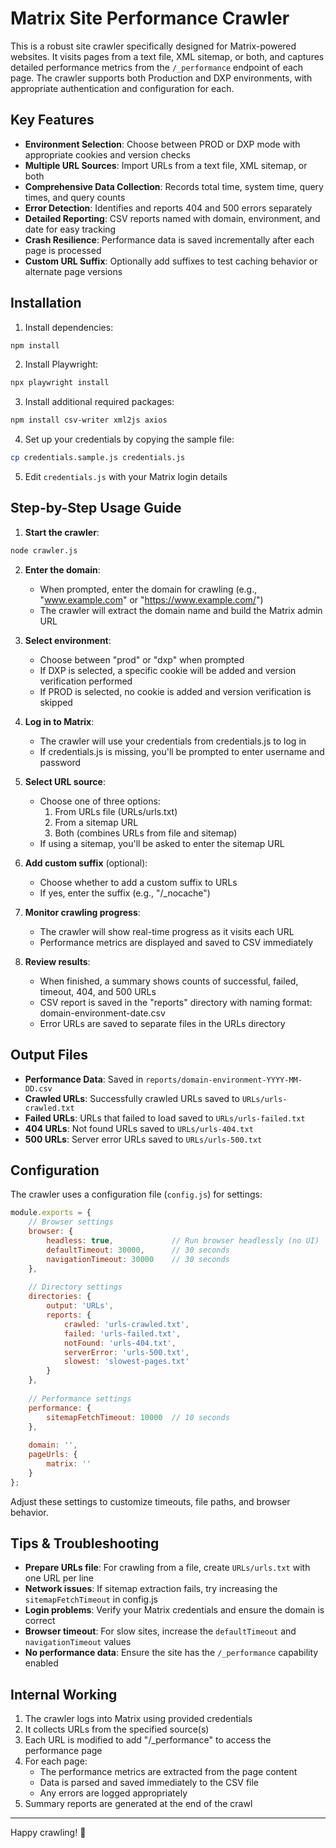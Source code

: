 # Matrix Site Performance Crawler

This is a robust site crawler specifically designed for Matrix-powered websites. It visits pages from a text file, XML sitemap, or both, and captures detailed performance metrics from the `/_performance` endpoint of each page. The crawler supports both Production and DXP environments, with appropriate authentication and configuration for each.

## Key Features

- **Environment Selection**: Choose between PROD or DXP mode with appropriate cookies and version checks
- **Multiple URL Sources**: Import URLs from a text file, XML sitemap, or both
- **Comprehensive Data Collection**: Records total time, system time, query times, and query counts
- **Error Detection**: Identifies and reports 404 and 500 errors separately
- **Detailed Reporting**: CSV reports named with domain, environment, and date for easy tracking
- **Crash Resilience**: Performance data is saved incrementally after each page is processed
- **Custom URL Suffix**: Optionally add suffixes to test caching behavior or alternate page versions

## Installation

1. Install dependencies:

```bash
npm install
```

2. Install Playwright:

```bash
npx playwright install
```

3. Install additional required packages:

```bash
npm install csv-writer xml2js axios
```

4. Set up your credentials by copying the sample file:

```bash
cp credentials.sample.js credentials.js
```

5. Edit `credentials.js` with your Matrix login details

## Step-by-Step Usage Guide

1. **Start the crawler**:

```bash
node crawler.js
```

2. **Enter the domain**:
   - When prompted, enter the domain for crawling (e.g., "www.example.com" or "https://www.example.com/")
   - The crawler will extract the domain name and build the Matrix admin URL

3. **Select environment**:
   - Choose between "prod" or "dxp" when prompted
   - If DXP is selected, a specific cookie will be added and version verification performed
   - If PROD is selected, no cookie is added and version verification is skipped

4. **Log in to Matrix**:
   - The crawler will use your credentials from credentials.js to log in
   - If credentials.js is missing, you'll be prompted to enter username and password

5. **Select URL source**:
   - Choose one of three options:
     1. From URLs file (URLs/urls.txt)
     2. From a sitemap URL
     3. Both (combines URLs from file and sitemap)
   - If using a sitemap, you'll be asked to enter the sitemap URL

6. **Add custom suffix** (optional):
   - Choose whether to add a custom suffix to URLs
   - If yes, enter the suffix (e.g., "/_nocache")

7. **Monitor crawling progress**:
   - The crawler will show real-time progress as it visits each URL
   - Performance metrics are displayed and saved to CSV immediately

8. **Review results**:
   - When finished, a summary shows counts of successful, failed, timeout, 404, and 500 URLs
   - CSV report is saved in the "reports" directory with naming format: domain-environment-date.csv
   - Error URLs are saved to separate files in the URLs directory

## Output Files

- **Performance Data**: Saved in `reports/domain-environment-YYYY-MM-DD.csv`
- **Crawled URLs**: Successfully crawled URLs saved to `URLs/urls-crawled.txt`
- **Failed URLs**: URLs that failed to load saved to `URLs/urls-failed.txt`
- **404 URLs**: Not found URLs saved to `URLs/urls-404.txt`
- **500 URLs**: Server error URLs saved to `URLs/urls-500.txt`

## Configuration

The crawler uses a configuration file (`config.js`) for settings:

```javascript
module.exports = {
    // Browser settings
    browser: {
        headless: true,             // Run browser headlessly (no UI)
        defaultTimeout: 30000,      // 30 seconds
        navigationTimeout: 30000    // 30 seconds
    },
    
    // Directory settings
    directories: {
        output: 'URLs',
        reports: {
            crawled: 'urls-crawled.txt',
            failed: 'urls-failed.txt',
            notFound: 'urls-404.txt',
            serverError: 'urls-500.txt',
            slowest: 'slowest-pages.txt'
        }
    },
    
    // Performance settings
    performance: {
        sitemapFetchTimeout: 10000  // 10 seconds
    },
    
    domain: '',
    pageUrls: {
        matrix: ''
    }
};
```

Adjust these settings to customize timeouts, file paths, and browser behavior.

## Tips & Troubleshooting

- **Prepare URLs file**: For crawling from a file, create `URLs/urls.txt` with one URL per line
- **Network issues**: If sitemap extraction fails, try increasing the `sitemapFetchTimeout` in config.js
- **Login problems**: Verify your Matrix credentials and ensure the domain is correct
- **Browser timeout**: For slow sites, increase the `defaultTimeout` and `navigationTimeout` values
- **No performance data**: Ensure the site has the `/_performance` capability enabled

## Internal Working

1. The crawler logs into Matrix using provided credentials
2. It collects URLs from the specified source(s)
3. Each URL is modified to add "/_performance" to access the performance page
4. For each page:
   - The performance metrics are extracted from the page content
   - Data is parsed and saved immediately to the CSV file
   - Any errors are logged appropriately
5. Summary reports are generated at the end of the crawl

---

Happy crawling! 🚀
